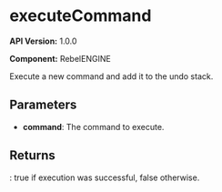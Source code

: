 # executeCommand

**API Version:** 1.0.0

**Component:** RebelENGINE

Execute a new command and add it to the undo stack.

## Parameters

- **command**: The command to execute.

## Returns

: true if execution was successful, false otherwise.

